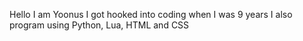Hello I am Yoonus
I got hooked into coding when I was 9 years 
I also program using Python, Lua, HTML and CSS
